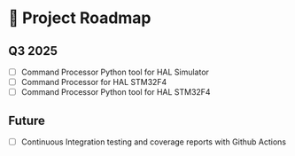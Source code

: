 # 🚀 Project Roadmap

## Q3 2025

- [ ] Command Processor Python tool for HAL Simulator
- [ ] Command Processor for HAL STM32F4
- [ ] Command Processor Python tool for HAL STM32F4

## Future

- [ ] Continuous Integration testing and coverage reports with Github Actions
